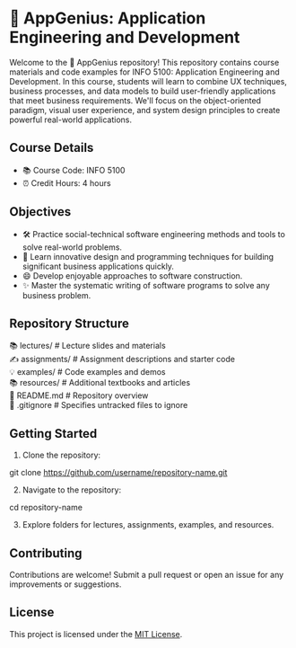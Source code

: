 # 🚀 AppGenius: Application Engineering and Development

Welcome to the 🚀 AppGenius repository! This repository contains course materials and code examples for INFO 5100: Application Engineering and Development. In this course, students will learn to combine UX techniques, business processes, and data models to build user-friendly applications that meet business requirements. We'll focus on the object-oriented paradigm, visual user experience, and system design principles to create powerful real-world applications.

## Course Details

- 📚 Course Code: INFO 5100
- ⏰ Credit Hours: 4 hours

## Objectives

- 🛠️ Practice social-technical software engineering methods and tools to solve real-world problems.
- 🎨 Learn innovative design and programming techniques for building significant business applications quickly.
- 😄 Develop enjoyable approaches to software construction.
- ✨ Master the systematic writing of software programs to solve any business problem.

## Repository Structure

📚 lectures/ # Lecture slides and materials <br>
✍️ assignments/ # Assignment descriptions and starter code<br>
💡 examples/ # Code examples and demos<br>
📚 resources/ # Additional textbooks and articles<br>
📝 README.md # Repository overview<br>
🙈 .gitignore # Specifies untracked files to ignore<br>


## Getting Started

1. Clone the repository:

git clone https://github.com/username/repository-name.git

2. Navigate to the repository:

cd repository-name


3. Explore folders for lectures, assignments, examples, and resources.

## Contributing

Contributions are welcome! Submit a pull request or open an issue for any improvements or suggestions.

## License

This project is licensed under the [MIT License](LICENSE).

